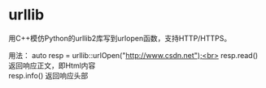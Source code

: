 # urllib

用C++模仿Python的urllib2库写到urlopen函数，支持HTTP/HTTPS。

用法：
auto resp = urllib::urlOpen("http://www.csdn.net");<br>
resp.read()     返回响应正文，即Html内容<br>
resp.info()     返回响应头部<br>
